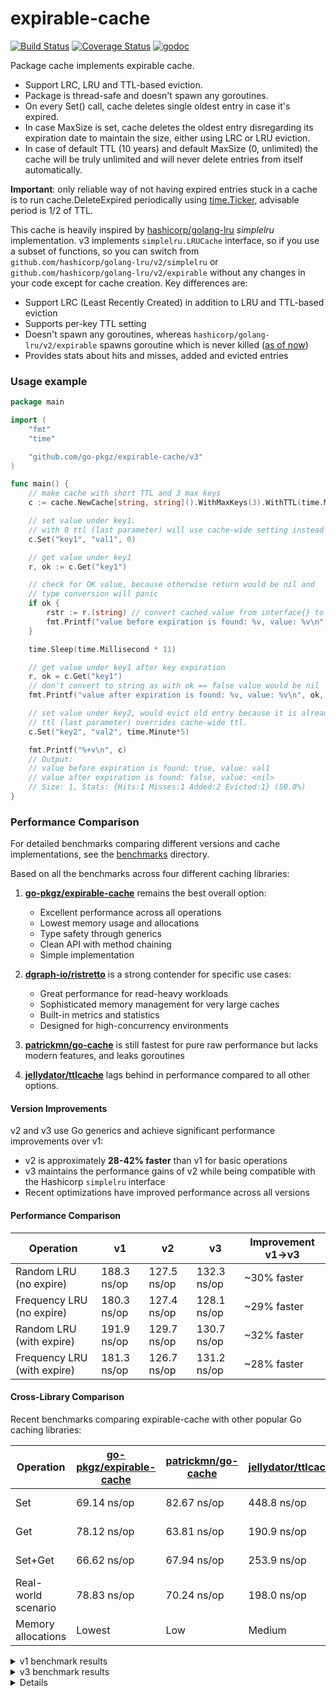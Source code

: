 # expirable-cache

[![Build Status](https://github.com/go-pkgz/expirable-cache/workflows/build/badge.svg)](https://github.com/go-pkgz/expirable-cache/actions)
[![Coverage Status](https://coveralls.io/repos/github/go-pkgz/expirable-cache/badge.svg?branch=master)](https://coveralls.io/github/go-pkgz/expirable-cache?branch=master)
[![godoc](https://godoc.org/github.com/go-pkgz/expirable-cache?status.svg)](https://pkg.go.dev/github.com/go-pkgz/expirable-cache?tab=doc)

Package cache implements expirable cache.

- Support LRC, LRU and TTL-based eviction.
- Package is thread-safe and doesn't spawn any goroutines.
- On every Set() call, cache deletes single oldest entry in case it's expired.
- In case MaxSize is set, cache deletes the oldest entry disregarding its expiration date to maintain the size,
either using LRC or LRU eviction.
- In case of default TTL (10 years) and default MaxSize (0, unlimited) the cache will be truly unlimited
 and will never delete entries from itself automatically.

**Important**: only reliable way of not having expired entries stuck in a cache is to
run cache.DeleteExpired periodically using [time.Ticker](https://golang.org/pkg/time/#Ticker),
advisable period is 1/2 of TTL.

This cache is heavily inspired by [hashicorp/golang-lru](https://github.com/hashicorp/golang-lru) _simplelru_ implementation. v3 implements `simplelru.LRUCache` interface, so if you use a subset of functions, so you can switch from `github.com/hashicorp/golang-lru/v2/simplelru` or `github.com/hashicorp/golang-lru/v2/expirable` without any changes in your code except for cache creation. Key differences are:

- Support LRC (Least Recently Created) in addition to LRU and TTL-based eviction
- Supports per-key TTL setting
- Doesn't spawn any goroutines, whereas `hashicorp/golang-lru/v2/expirable` spawns goroutine which is never killed ([as of now](https://github.com/hashicorp/golang-lru/issues/159))
- Provides stats about hits and misses, added and evicted entries

### Usage example

```go
package main

import (
	"fmt"
	"time"

	"github.com/go-pkgz/expirable-cache/v3"
)

func main() {
	// make cache with short TTL and 3 max keys
	c := cache.NewCache[string, string]().WithMaxKeys(3).WithTTL(time.Millisecond * 10)

	// set value under key1.
	// with 0 ttl (last parameter) will use cache-wide setting instead (10ms).
	c.Set("key1", "val1", 0)

	// get value under key1
	r, ok := c.Get("key1")

	// check for OK value, because otherwise return would be nil and
	// type conversion will panic
	if ok {
		rstr := r.(string) // convert cached value from interface{} to real type
		fmt.Printf("value before expiration is found: %v, value: %v\n", ok, rstr)
	}

	time.Sleep(time.Millisecond * 11)

	// get value under key1 after key expiration
	r, ok = c.Get("key1")
	// don't convert to string as with ok == false value would be nil
	fmt.Printf("value after expiration is found: %v, value: %v\n", ok, r)

	// set value under key2, would evict old entry because it is already expired.
	// ttl (last parameter) overrides cache-wide ttl.
	c.Set("key2", "val2", time.Minute*5)

	fmt.Printf("%+v\n", c)
	// Output:
	// value before expiration is found: true, value: val1
	// value after expiration is found: false, value: <nil>
	// Size: 1, Stats: {Hits:1 Misses:1 Added:2 Evicted:1} (50.0%)
}
```

### Performance Comparison

For detailed benchmarks comparing different versions and cache implementations, see the [benchmarks](./benchmarks) directory.

Based on all the benchmarks across four different caching libraries:

1. **[go-pkgz/expirable-cache](https://github.com/go-pkgz/expirable-cache)** remains the best overall option:
   - Excellent performance across all operations
   - Lowest memory usage and allocations
   - Type safety through generics
   - Clean API with method chaining
   - Simple implementation

2. **[dgraph-io/ristretto](https://github.com/dgraph-io/ristretto)** is a strong contender for specific use cases:
   - Great performance for read-heavy workloads
   - Sophisticated memory management for very large caches
   - Built-in metrics and statistics
   - Designed for high-concurrency environments

3. **[patrickmn/go-cache](https://github.com/patrickmn/go-cache)** is still fastest for pure raw performance but lacks modern features, and leaks goroutines

4. **[jellydator/ttlcache](https://github.com/jellydator/ttlcache)** lags behind in performance compared to all other options.

#### Version Improvements

v2 and v3 use Go generics and achieve significant performance improvements over v1:

- v2 is approximately **28-42% faster** than v1 for basic operations
- v3 maintains the performance gains of v2 while being compatible with the Hashicorp `simplelru` interface
- Recent optimizations have improved performance across all versions

#### Performance Comparison

| Operation               | v1        | v2        | v3        | Improvement v1→v3 |
|-------------------------|-----------|-----------|-----------|-------------------|
| Random LRU (no expire)  | 188.3 ns/op | 127.5 ns/op | 132.3 ns/op | ~30% faster |
| Frequency LRU (no expire) | 180.3 ns/op | 127.4 ns/op | 128.1 ns/op | ~29% faster |
| Random LRU (with expire) | 191.9 ns/op | 129.7 ns/op | 130.7 ns/op | ~32% faster |
| Frequency LRU (with expire) | 181.3 ns/op | 126.7 ns/op | 131.2 ns/op | ~28% faster |

#### Cross-Library Comparison

Recent benchmarks comparing expirable-cache with other popular Go caching libraries:

| Operation | [go-pkgz/expirable-cache](https://github.com/go-pkgz/expirable-cache) | [patrickmn/go-cache](https://github.com/patrickmn/go-cache) | [jellydator/ttlcache](https://github.com/jellydator/ttlcache) | [dgraph-io/ristretto](https://github.com/dgraph-io/ristretto) |
|-----------|-----------------|----------|----------|-----------|
| Set | 69.14 ns/op | 82.67 ns/op | 448.8 ns/op | 820.0 ns/op |
| Get | 78.12 ns/op | 63.81 ns/op | 190.9 ns/op | 84.23 ns/op |
| Set+Get | 66.62 ns/op | 67.94 ns/op | 253.9 ns/op | 198.2 ns/op |
| Real-world scenario | 78.83 ns/op | 70.24 ns/op | 198.0 ns/op | 83.40 ns/op |
| Memory allocations | Lowest | Low | Medium | Highest |

<details> 
<summary>v1 benchmark results</summary>

```
~/expirable-cache ❯ go test -bench=.
goos: darwin
goarch: arm64
pkg: github.com/go-pkgz/expirable-cache
BenchmarkLRU_Rand_NoExpire-8     	 4494738	       272.4 ns/op
--- BENCH: BenchmarkLRU_Rand_NoExpire-8
    cache_test.go:46: hit: 0 miss: 1 ratio: 0.000000
    cache_test.go:46: hit: 1 miss: 99 ratio: 0.010000
    cache_test.go:46: hit: 1352 miss: 8648 ratio: 0.135200
    cache_test.go:46: hit: 248678 miss: 751322 ratio: 0.248678
    cache_test.go:46: hit: 1121791 miss: 3372947 ratio: 0.249579
BenchmarkLRU_Freq_NoExpire-8     	 4612648	       261.6 ns/op
--- BENCH: BenchmarkLRU_Freq_NoExpire-8
    cache_test.go:74: hit: 1 miss: 0 ratio: 1.000000
    cache_test.go:74: hit: 100 miss: 0 ratio: 1.000000
    cache_test.go:74: hit: 9825 miss: 175 ratio: 0.982500
    cache_test.go:74: hit: 312345 miss: 687655 ratio: 0.312345
    cache_test.go:74: hit: 1414620 miss: 3198028 ratio: 0.306683
BenchmarkLRU_Rand_WithExpire-8   	 4109704	       286.5 ns/op
--- BENCH: BenchmarkLRU_Rand_WithExpire-8
    cache_test.go:99: hit: 0 miss: 1 ratio: 0.000000
    cache_test.go:99: hit: 0 miss: 100 ratio: 0.000000
    cache_test.go:99: hit: 1304 miss: 8696 ratio: 0.130400
    cache_test.go:99: hit: 248310 miss: 751690 ratio: 0.248310
    cache_test.go:99: hit: 1027317 miss: 3082387 ratio: 0.249973
BenchmarkLRU_Freq_WithExpire-8   	 4341217	       279.6 ns/op
--- BENCH: BenchmarkLRU_Freq_WithExpire-8
    cache_test.go:127: hit: 1 miss: 0 ratio: 1.000000
    cache_test.go:127: hit: 100 miss: 0 ratio: 1.000000
    cache_test.go:127: hit: 9868 miss: 132 ratio: 0.986800
    cache_test.go:127: hit: 38221 miss: 961779 ratio: 0.038221
    cache_test.go:127: hit: 37296 miss: 4303921 ratio: 0.008591
PASS
ok  	github.com/go-pkgz/expirable-cache	18.307s
```
</details>

<details> 
<summary>v3 benchmark results</summary>

```
~/Desktop/expirable-cache/v3 master !2 ❯ go test -bench=.
goos: darwin
goarch: arm64
pkg: github.com/go-pkgz/expirable-cache/v3
BenchmarkLRU_Rand_NoExpire-8     	 7556680	       158.1 ns/op
--- BENCH: BenchmarkLRU_Rand_NoExpire-8
    cache_test.go:47: hit: 0 miss: 1 ratio: 0.000000
    cache_test.go:47: hit: 0 miss: 100 ratio: 0.000000
    cache_test.go:47: hit: 1409 miss: 8591 ratio: 0.140900
    cache_test.go:47: hit: 249063 miss: 750937 ratio: 0.249063
    cache_test.go:47: hit: 1887563 miss: 5669117 ratio: 0.249787
BenchmarkLRU_Freq_NoExpire-8     	 7876738	       150.9 ns/op
--- BENCH: BenchmarkLRU_Freq_NoExpire-8
    cache_test.go:75: hit: 1 miss: 0 ratio: 1.000000
    cache_test.go:75: hit: 100 miss: 0 ratio: 1.000000
    cache_test.go:75: hit: 9850 miss: 150 ratio: 0.985000
    cache_test.go:75: hit: 310888 miss: 689112 ratio: 0.310888
    cache_test.go:75: hit: 2413312 miss: 5463426 ratio: 0.306385
BenchmarkLRU_Rand_WithExpire-8   	 6822362	       175.3 ns/op
--- BENCH: BenchmarkLRU_Rand_WithExpire-8
    cache_test.go:100: hit: 0 miss: 1 ratio: 0.000000
    cache_test.go:100: hit: 0 miss: 100 ratio: 0.000000
    cache_test.go:100: hit: 1326 miss: 8674 ratio: 0.132600
    cache_test.go:100: hit: 248508 miss: 751492 ratio: 0.248508
    cache_test.go:100: hit: 1704172 miss: 5118190 ratio: 0.249792
BenchmarkLRU_Freq_WithExpire-8   	 7098261	       168.1 ns/op
--- BENCH: BenchmarkLRU_Freq_WithExpire-8
    cache_test.go:128: hit: 1 miss: 0 ratio: 1.000000
    cache_test.go:128: hit: 100 miss: 0 ratio: 1.000000
    cache_test.go:128: hit: 9842 miss: 158 ratio: 0.984200
    cache_test.go:128: hit: 90167 miss: 909833 ratio: 0.090167
    cache_test.go:128: hit: 90421 miss: 7007840 ratio: 0.012738
PASS
ok  	github.com/go-pkgz/expirable-cache/v3	24.315s
```
</details>

<details> 

For detailed benchmarks and methodology, see the [benchmarks directory](./benchmarks).